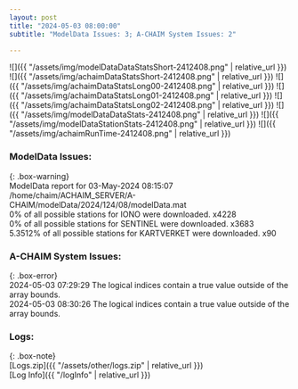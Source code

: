 ```yaml
---
layout: post
title: "2024-05-03 08:00:00"
subtitle: "ModelData Issues: 3; A-CHAIM System Issues: 2"

---
```


![]({{ "/assets/img/modelDataDataStatsShort-2412408.png" | relative_url }})
![]({{ "/assets/img/achaimDataStatsShort-2412408.png" | relative_url }})
![]({{ "/assets/img/achaimDataStatsLong00-2412408.png" | relative_url }})
![]({{ "/assets/img/achaimDataStatsLong01-2412408.png" | relative_url }})
![]({{ "/assets/img/achaimDataStatsLong02-2412408.png" | relative_url }})
![]({{ "/assets/img/modelDataDataStats-2412408.png" | relative_url }})
![]({{ "/assets/img/modelDataStationStats-2412408.png" | relative_url }})
![]({{ "/assets/img/achaimRunTime-2412408.png" | relative_url }})


### ModelData Issues:  
  
{: .box-warning}  
 ModelData report for 03-May-2024 08:15:07   
 /home/chaim/ACHAIM_SERVER/A-CHAIM/modelData/2024/124/08/modelData.mat   
 0% of all possible stations for IONO were downloaded. x4228   
 0% of all possible stations for SENTINEL were downloaded. x3683   
 5.3512% of all possible stations for KARTVERKET were downloaded. x90   
  
### A-CHAIM System Issues:  
  
{: .box-error}  
2024-05-03 07:29:29 The logical indices contain a true value outside of the array bounds.  
2024-05-03 08:30:26 The logical indices contain a true value outside of the array bounds.  

### Logs:  
  
{: .box-note}  
[Logs.zip]({{ "/assets/other/logs.zip" | relative_url }})  
[Log Info]({{ "/logInfo" | relative_url }})  
